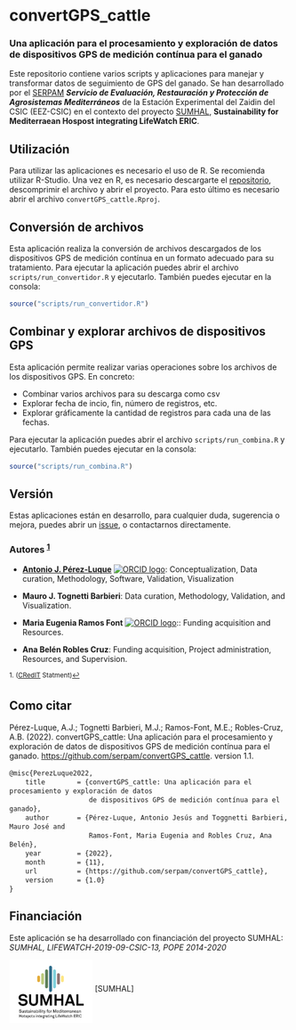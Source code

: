 # convertGPS_cattle
### Una aplicación para el procesamiento y exploración de datos de dispositivos GPS de medición contínua para el ganado

Este repositorio contiene varios scripts y aplicaciones para manejar y transformar datos de seguimiento de GPS del ganado. Se han desarrollado por el [SERPAM](https://www.eez.csic.es/es/evaluacion-restauracion-y-proteccion-de-agrosistemas-mediterraneos-serpam) ***Servicio de Evaluación, Restauración y Protección de Agrosistemas Mediterráneos*** de la Estación Experimental del Zaidin del CSIC (EEZ-CSIC) en el contexto del proyecto [SUMHAL](https://lifewatcheric-sumhal.csic.es/), **Sustainability for Mediterraean Hospost integrating LifeWatch ERIC**. 

## Utilización

Para utilizar las aplicaciones es necesario el uso de R. Se recomienda utilizar R-Studio. Una vez en R, es necesario descargarte el [repositorio](https://github.com/serpam/convertGPS_cattle/archive/refs/heads/main.zip), descomprimir el archivo y abrir el proyecto. Para esto último es necesario abrir el archivo `convertGPS_cattle.Rproj`. 

## Conversión de archivos

Esta aplicación realiza la conversión de archivos descargados de los dispositivos GPS de medición contínua en un formato adecuado para su tratamiento. Para ejecutar la aplicación puedes abrir el archivo `scripts/run_convertidor.R` y ejecutarlo. También puedes ejecutar en la consola:

```r
source("scripts/run_convertidor.R") 
```

## Combinar y explorar archivos de dispositivos GPS

Esta aplicación permite realizar varias operaciones sobre los archivos de los dispositivos GPS. En concreto: 

- Combinar varios archivos para su descarga como csv
- Explorar fecha de incio, fin, número de registros, etc. 
- Explorar gráficamente la cantidad de registros para cada una de las fechas. 

Para ejecutar la aplicación puedes abrir el archivo `scripts/run_combina.R` y ejecutarlo. También puedes ejecutar en la consola:

```r
source("scripts/run_combina.R") 
```

## Versión
Estas aplicaciones están en desarrollo, para cualquier duda, sugerencia o mejora, puedes abrir un [issue](https://github.com/serpam/convertGPS_cattle/issues), o contactarnos directamente.

### Autores <sup><a href="#fn1" id="ref1">1</a></sup>

-   [**Antonio J. Pérez-Luque**](https://github.com/ajpelu) <a href="https://orcid.org/0000-0002-1747-0469" target="orcid.widget"> <img src="https://info.orcid.org/wp-content/uploads/2019/11/orcid_16x16.png" alt="ORCID logo" width="16" height="16"/></a>: Conceptualization, Data curation, Methodology, Software, Validation, Visualization

-   **Mauro J. Tognetti Barbieri**: Data curation, Methodology, Validation, and Visualization.

-   **Maria Eugenia Ramos Font** <a href="https://orcid.org/0000-0002-4888-0401" target="orcid.widget"> <img src="https://info.orcid.org/wp-content/uploads/2019/11/orcid_16x16.png" alt="ORCID logo" width="16" height="16"/></a>:: Funding acquisition and Resources.

-   **Ana Belén Robles Cruz**: Funding acquisition, Project administration, Resources, and Supervision.


<sup id="fn1">1. ([CRedIT](https://credit.niso.org/) Statment)<a href="#ref1" title="Jump back to footnote 1 in the text.">↩</a></sup>


## Como citar 

Pérez-Luque, A.J.; Tognetti Barbieri, M.J.; Ramos-Font, M.E.; Robles-Cruz, A.B. (2022). convertGPS_cattle: Una aplicación para el procesamiento y exploración de datos de dispositivos GPS de medición contínua para el ganado. https://github.com/serpam/convertGPS_cattle. version 1.1. 

```
@misc{PerezLuque2022,
	title        = {convertGPS_cattle: Una aplicación para el procesamiento y exploración de datos 
	                de dispositivos GPS de medición contínua para el ganado},
	author       = {Pérez-Luque, Antonio Jesús and Toggnetti Barbieri, Mauro José and 
	                Ramos-Font, Maria Eugenia and Robles Cruz, Ana Belén},
	year         = {2022},
	month        = {11},
	url          = {https://github.com/serpam/convertGPS_cattle},
	version      = {1.0}
}

```

## Financiación
Este aplicación se ha desarrollado con financiación del proyecto SUMHAL: *SUMHAL, LIFEWATCH-2019-09-CSIC-13, POPE 2014-2020* 

[<img align="middle" src="app_combina/www/logosumhal.jpg" width="150">](https://lifewatcheric-sumhal.csic.es/) [SUMHAL]